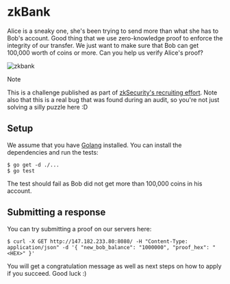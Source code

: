 # zkBank


Alice is a sneaky one, she's been trying to send more than what she has to Bob's account. Good thing that we use zero-knowledge proof to enforce the integrity of our transfer. We just want to make sure that Bob can get 100,000 worth of coins or more. Can you help us verify Alice's proof?

![zkbank](https://i.imgur.com/N6zakZ8.png)

> [!NOTE]
> This is a challenge published as part of [zkSecurity's recruiting effort](https://www.zksecurity.xyz/blog/posts/zkbank/). Note also that this is a real bug that was found during an audit, so you're not just solving a silly puzzle here :D

## Setup

We assume that you have [Golang](https://go.dev/) installed. You can install the dependencies and run the tests:

```shell
$ go get -d ./...
$ go test
```

The test should fail as Bob did not get more than 100,000 coins in his account.

## Submitting a response

You can try submitting a proof on our servers here:

```shell
$ curl -X GET http://147.182.233.80:8080/ -H "Content-Type: application/json" -d '{ "new_bob_balance": "1000000", "proof_hex": "<HEX>" }'
```

You will get a congratulation message as well as next steps on how to apply if you succeed. Good luck :)
